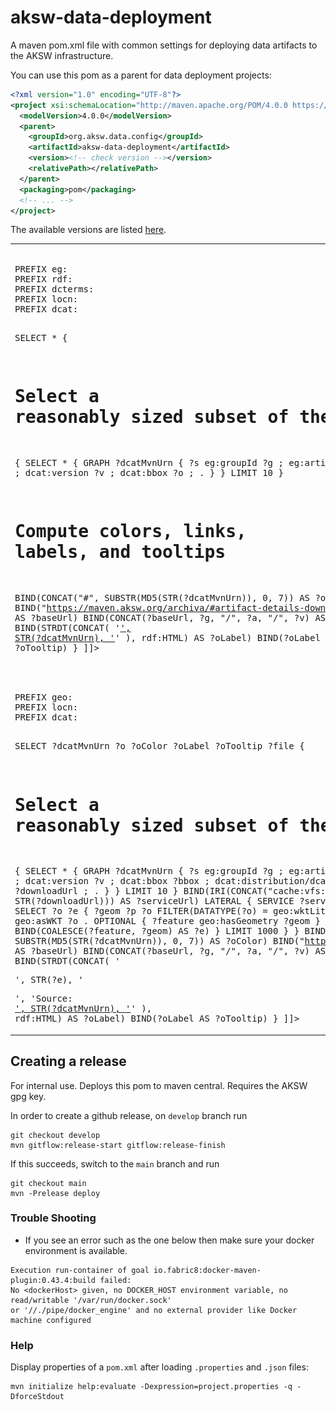 # aksw-data-deployment
A maven pom.xml file with common settings for deploying data artifacts to the AKSW infrastructure.

You can use this pom as a parent for data deployment projects:

```xml
<?xml version="1.0" encoding="UTF-8"?>
<project xsi:schemaLocation="http://maven.apache.org/POM/4.0.0 https://maven.apache.org/xsd/maven-4.0.0.xsd" xmlns="http://maven.apache.org/POM/4.0.0" xmlns:xsi="http://www.w3.org/2001/XMLSchema-instance">
  <modelVersion>4.0.0</modelVersion>
  <parent>
    <groupId>org.aksw.data.config</groupId>
    <artifactId>aksw-data-deployment</artifactId>
    <version><!-- check version --></version>
    <relativePath></relativePath>
  </parent>
  <packaging>pom</packaging>
  <!-- ... -->
</project>
```

The available versions are listed [here](https://maven.aksw.org/archiva/#artifact/org.aksw.data.config/aksw-data-deployment).



<table>
  <tr>
    <td>
      <pre>
<![CDATA[
PREFIX rdfs: <http://www.w3.org/2000/01/rdf-schema#>
PREFIX eg: <http://www.example.org/>
PREFIX rdf: <http://www.w3.org/1999/02/22-rdf-syntax-ns#>
PREFIX dcterms: <http://purl.org/dc/terms/>
PREFIX locn: <http://www.w3.org/ns/locn#>
PREFIX dcat: <http://www.w3.org/ns/dcat#>

SELECT * {
  # Select a reasonably sized subset of the datasets
  { SELECT * {
    GRAPH ?dcatMvnUrn {
      ?s
        eg:groupId ?g ; eg:artifactId ?a ; dcat:version ?v ;
        dcat:bbox ?o ;
        .
    }
  } LIMIT 10 }

  # Compute colors, links, labels, and tooltips
  BIND(CONCAT("#", SUBSTR(MD5(STR(?dcatMvnUrn)), 0, 7)) AS ?oColor)
  BIND("https://maven.aksw.org/archiva/#artifact-details-download-content/" AS ?baseUrl)
  BIND(CONCAT(?baseUrl, ?g, "/", ?a, "/", ?v) AS ?link)
  BIND(STRDT(CONCAT(
    '<a target="_blank" href="', ?link, '">', STR(?dcatMvnUrn), '</a>'
  ), rdf:HTML) AS ?oLabel)
  BIND(?oLabel AS ?oTooltip)
}
]]>
      </pre>
    </td>
    <td>
      <img src="docs/images/2024-01-26-yasgui-dataset-bboxes.png" width="300px"/>
    </td>
  </tr>

  <tr>
    <td>
      <pre>
<![CDATA[
PREFIX eg: <http://www.example.org/>
PREFIX geo: <http://www.opengis.net/ont/geosparql#>
PREFIX locn: <http://www.w3.org/ns/locn#>
PREFIX dcat: <http://www.w3.org/ns/dcat#>

SELECT ?dcatMvnUrn ?o ?oColor ?oLabel ?oTooltip ?file {
  # Select a reasonably sized subset of the datasets
  { SELECT * {
    GRAPH ?dcatMvnUrn {
      ?s
        eg:groupId ?g ; eg:artifactId ?a ; dcat:version ?v ;
        dcat:bbox ?bbox ;
        dcat:distribution/dcat:downloadURL ?downloadUrl ;
        .
    }
  } LIMIT 10 }
  BIND(IRI(CONCAT("cache:vfs:", STR(?downloadUrl))) AS ?serviceUrl)
  LATERAL {
    SERVICE ?serviceUrl {
      SELECT ?o ?e {
        ?geom ?p ?o
        FILTER(DATATYPE(?o) = geo:wktLiteral)
        #?geom geo:asWKT ?o .
        OPTIONAL { ?feature geo:hasGeometry ?geom }
        BIND(COALESCE(?feature, ?geom) AS ?e)
      } LIMIT 1000
    }
  }
  BIND(CONCAT("#", SUBSTR(MD5(STR(?dcatMvnUrn)), 0, 7)) AS ?oColor)
  BIND("https://maven.aksw.org/archiva/#artifact-details-download-content/" AS ?baseUrl)
  BIND(CONCAT(?baseUrl, ?g, "/", ?a, "/", ?v) AS ?link)
  BIND(STRDT(CONCAT(
    '<p>', STR(?e), '</p>',
    'Source: <a target="_blank" href="', ?link, '">', STR(?dcatMvnUrn), '</a>'
  ), rdf:HTML) AS ?oLabel)
  BIND(?oLabel AS ?oTooltip)
}
]]>
      </pre>
    </td>
    <td>
      <img src="docs/images/2024-01-26-yasgui-dataset-instances.png" width="300px"/>
    </td>
  </tr>
</table>





## Creating a release

For internal use. Deploys this pom to maven central. Requires the AKSW gpg key.

In order to create a github release, on `develop` branch run

```
git checkout develop
mvn gitflow:release-start gitflow:release-finish
```

If this succeeds, switch to the `main` branch and run

```
git checkout main
mvn -Prelease deploy
```

### Trouble Shooting

* If you see an error such as the one below then make sure your docker environment is available.
```
Execution run-container of goal io.fabric8:docker-maven-plugin:0.43.4:build failed:
No <dockerHost> given, no DOCKER_HOST environment variable, no read/writable '/var/run/docker.sock'
or '//./pipe/docker_engine' and no external provider like Docker machine configured
```

### Help

Display properties of a `pom.xml` after loading `.properties` and `.json` files:
```
mvn initialize help:evaluate -Dexpression=project.properties -q -DforceStdout
```
